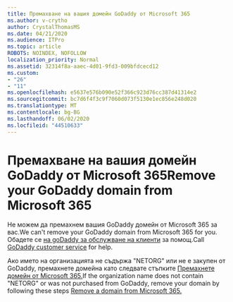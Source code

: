 ```yaml
---
title: Премахване на вашия домейн GoDaddy от Microsoft 365
ms.author: v-crytho
author: CrystalThomasMS
ms.date: 04/21/2020
ms.audience: ITPro
ms.topic: article
ROBOTS: NOINDEX, NOFOLLOW
localization_priority: Normal
ms.assetid: 32314f8a-aaec-4d01-9fd3-009bfdcecd12
ms.custom:
- "26"
- "11"
ms.openlocfilehash: e5637e576b090e52f366c923d76cc387d41314e2
ms.sourcegitcommit: bc7d6f4f3c9f7060d073f5130e1ec856e248d020
ms.translationtype: MT
ms.contentlocale: bg-BG
ms.lasthandoff: 06/02/2020
ms.locfileid: "44510633"
---
```

# <a name="remove-your-godaddy-domain-from-microsoft-365"></a><span data-ttu-id="73855-102">Премахване на вашия домейн GoDaddy от Microsoft 365</span><span class="sxs-lookup"><span data-stu-id="73855-102">Remove your GoDaddy domain from Microsoft 365</span></span>

<span data-ttu-id="73855-103">Не можем да премахнем вашия GoDaddy домейн от Microsoft 365 за вас.</span><span class="sxs-lookup"><span data-stu-id="73855-103">We can't remove your GoDaddy domain from Microsoft 365 for you.</span></span> <span data-ttu-id="73855-104">Обадете се [на goDaddy за обслужване на клиенти](https://aka.ms/contact-godaddy) за помощ.</span><span class="sxs-lookup"><span data-stu-id="73855-104">Call [GoDaddy customer service](https://aka.ms/contact-godaddy) for help.</span></span>
  
<span data-ttu-id="73855-105">Ако името на организацията не съдържа "NETORG" или не е закупен от GoDaddy, премахнете домейна като следвате стъпките [Премахнете домейн от Microsoft 365.](https://docs.microsoft.com/microsoft-365/admin/get-help-with-domains/remove-a-domain)</span><span class="sxs-lookup"><span data-stu-id="73855-105">If the organization name does not contain "NETORG" or was not purchased from GoDaddy, remove your domain by following these steps [Remove a domain from Microsoft 365.](https://docs.microsoft.com/microsoft-365/admin/get-help-with-domains/remove-a-domain)</span></span>
  